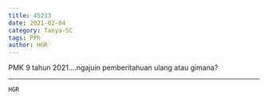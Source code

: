 ```yaml
---
title: 45233
date: 2021-02-04
category: Tanya-SC
tags: PPh
author: HGR
---
```


PMK 9 tahun 2021....ngajuin pemberitahuan ulang atau gimana?

---



`HGR`
